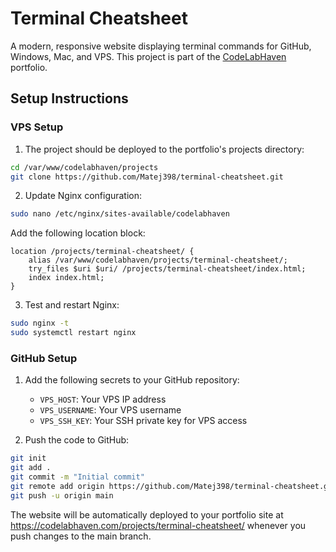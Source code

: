 # Terminal Cheatsheet

A modern, responsive website displaying terminal commands for GitHub, Windows, Mac, and VPS. This project is part of the [CodeLabHaven](https://codelabhaven.com) portfolio.

## Setup Instructions

### VPS Setup

1. The project should be deployed to the portfolio's projects directory:
```bash
cd /var/www/codelabhaven/projects
git clone https://github.com/Matej398/terminal-cheatsheet.git
```

2. Update Nginx configuration:
```bash
sudo nano /etc/nginx/sites-available/codelabhaven
```
Add the following location block:
```nginx
location /projects/terminal-cheatsheet/ {
    alias /var/www/codelabhaven/projects/terminal-cheatsheet/;
    try_files $uri $uri/ /projects/terminal-cheatsheet/index.html;
    index index.html;
}
```

3. Test and restart Nginx:
```bash
sudo nginx -t
sudo systemctl restart nginx
```

### GitHub Setup

1. Add the following secrets to your GitHub repository:
   - `VPS_HOST`: Your VPS IP address
   - `VPS_USERNAME`: Your VPS username
   - `VPS_SSH_KEY`: Your SSH private key for VPS access

2. Push the code to GitHub:
```bash
git init
git add .
git commit -m "Initial commit"
git remote add origin https://github.com/Matej398/terminal-cheatsheet.git
git push -u origin main
```

The website will be automatically deployed to your portfolio site at https://codelabhaven.com/projects/terminal-cheatsheet/ whenever you push changes to the main branch. 